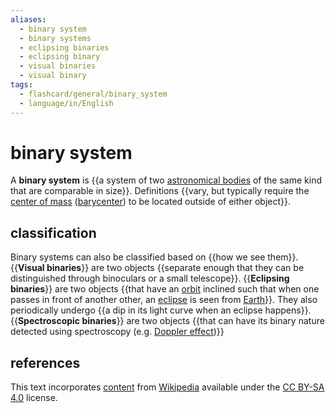 ```yaml
---
aliases:
  - binary system
  - binary systems
  - eclipsing binaries
  - eclipsing binary
  - visual binaries
  - visual binary
tags:
  - flashcard/general/binary_system
  - language/in/English
---
```


# binary system

A __binary system__ is {{a system of two [astronomical bodies](astronomical%20object.md) of the same kind that are comparable in size}}. Definitions {{vary, but typically require the [center of mass](center%20of%20mass.md) ([barycenter](barycenter%20(astronomy).md)) to be located outside of either object}}. <!--SR:!2024-10-14,63,310!2024-10-10,59,310-->

## classification

Binary systems can also be classified based on {{how we see them}}. {{__Visual binaries__}} are two objects {{separate enough that they can be distinguished through binoculars or a small telescope}}. {{__Eclipsing binaries__}} are two objects {{that have an [orbit](orbit.md) inclined such that when one passes in front of another other, an [eclipse](eclipse.md) is seen from [Earth](Earth.md)}}. They also periodically undergo {{a dip in its light curve when an eclipse happens}}. {{__Spectroscopic binaries__}} are two objects {{that can have its binary nature detected using spectroscopy (e.g. [Doppler effect](Doppler%20effect.md))}} <!--SR:!2024-10-01,52,310!2024-09-19,40,290!2024-10-19,68,310!2024-10-13,62,310!2024-10-17,66,310!2024-08-13,17,290!2024-09-22,41,290!2024-09-02,27,270-->

## references

This text incorporates [content](https://en.wikipedia.org/wiki/binary_system) from [Wikipedia](Wikipedia.md) available under the [CC BY-SA 4.0](https://creativecommons.org/licenses/by-sa/4.0/) license.

